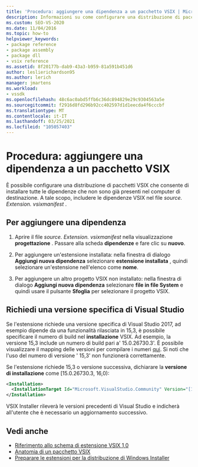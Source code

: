 ```yaml
---
title: 'Procedura: aggiungere una dipendenza a un pacchetto VSIX | Microsoft Docs'
description: Informazioni su come configurare una distribuzione di pacchetti VSIX che consente di installare tutte le dipendenze che non sono già presenti nel computer di destinazione.
ms.custom: SEO-VS-2020
ms.date: 11/04/2016
ms.topic: how-to
helpviewer_keywords:
- package reference
- package assembly
- package dll
- vsix reference
ms.assetid: 8f20177b-dab9-43a3-b959-81a591b451d6
author: leslierichardson95
ms.author: lerich
manager: jmartens
ms.workload:
- vssdk
ms.openlocfilehash: 48c6ac0abd5ffb6c36dc894829e29c9304563a5e
ms.sourcegitcommit: f2916d8fd296b92cc402597d1d1eecda4f6cccbf
ms.translationtype: MT
ms.contentlocale: it-IT
ms.lasthandoff: 03/25/2021
ms.locfileid: "105057403"
---
```

# <a name="how-to-add-a-dependency-to-a-vsix-package"></a>Procedura: aggiungere una dipendenza a un pacchetto VSIX

È possibile configurare una distribuzione di pacchetti VSIX che consente di installare tutte le dipendenze che non sono già presenti nel computer di destinazione. A tale scopo, includere le dipendenze VSIX nel file *source. Extension. vsixmanifest* .

## <a name="to-add-a-dependency"></a>Per aggiungere una dipendenza

1. Aprire il file *source. Extension. vsixmanifest* nella visualizzazione **progettazione** . Passare alla scheda **dipendenze** e fare clic su **nuovo**.

2. Per aggiungere un'estensione installata: nella finestra di dialogo **Aggiungi nuova dipendenza** selezionare **estensione installata** , quindi selezionare un'estensione nell'elenco come **nome**.

3. Per aggiungere un altro progetto VSIX non installato: nella finestra di dialogo **Aggiungi nuova dipendenza** selezionare **file in file System** e quindi usare il pulsante **Sfoglia** per selezionare il progetto VSIX.

## <a name="require-a-specific-visual-studio-release"></a>Richiedi una versione specifica di Visual Studio

Se l'estensione richiede una versione specifica di Visual Studio 2017, ad esempio dipende da una funzionalità rilasciata in 15,3, è possibile specificare il numero di build nel **installazione** VSIX. Ad esempio, la versione 15,3 include un numero di build pari a' 15.0.26730.3'. È possibile visualizzare il mapping delle versioni per compilare i numeri [qui](../install/visual-studio-build-numbers-and-release-dates.md). Si noti che l'uso del numero di versione ' 15,3' non funzionerà correttamente.

Se l'estensione richiede 15,3 o versione successiva, dichiarare la **versione di installazione** come [15.0.26730.3, 16,0):

```xml
<Installation>
  <InstallationTarget Id="Microsoft.VisualStudio.Community" Version="[15.0.26730.3, 16.0)" />
</Installation>
```

VSIX Installer rileverà le versioni precedenti di Visual Studio e indicherà all'utente che è necessario un aggiornamento successivo.

## <a name="see-also"></a>Vedi anche

- [Riferimento allo schema di estensione VSIX 1,0](/previous-versions/dd393700(v=vs.110))
- [Anatomia di un pacchetto VSIX](../extensibility/anatomy-of-a-vsix-package.md)
- [Preparare le estensioni per la distribuzione di Windows Installer](../extensibility/preparing-extensions-for-windows-installer-deployment.md)